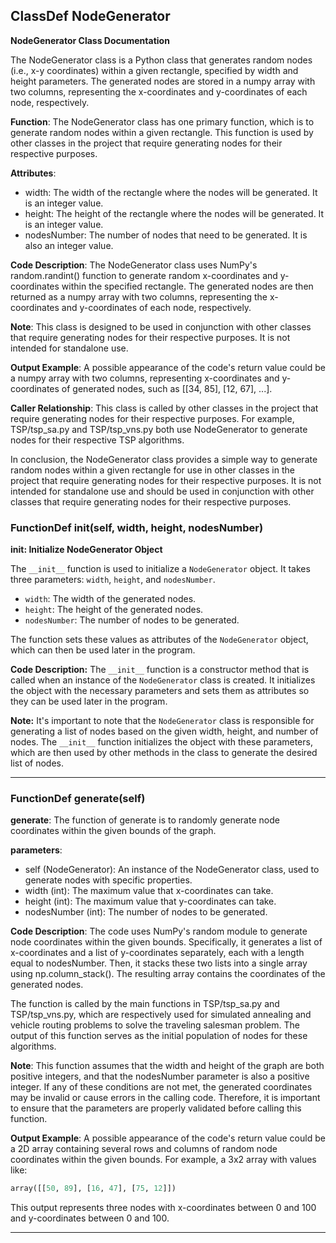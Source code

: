 ## ClassDef NodeGenerator

**NodeGenerator Class Documentation**

The NodeGenerator class is a Python class that generates random nodes (i.e., x-y coordinates) within a given rectangle, specified by width and height parameters. The generated nodes are stored in a numpy array with two columns, representing the x-coordinates and y-coordinates of each node, respectively.

**Function**: The NodeGenerator class has one primary function, which is to generate random nodes within a given rectangle. This function is used by other classes in the project that require generating nodes for their respective purposes.

**Attributes**:

* width: The width of the rectangle where the nodes will be generated. It is an integer value.
* height: The height of the rectangle where the nodes will be generated. It is an integer value.
* nodesNumber: The number of nodes that need to be generated. It is also an integer value.

**Code Description**: The NodeGenerator class uses NumPy's random.randint() function to generate random x-coordinates and y-coordinates within the specified rectangle. The generated nodes are then returned as a numpy array with two columns, representing the x-coordinates and y-coordinates of each node, respectively.

**Note**: This class is designed to be used in conjunction with other classes that require generating nodes for their respective purposes. It is not intended for standalone use.

**Output Example**: A possible appearance of the code's return value could be a numpy array with two columns, representing x-coordinates and y-coordinates of generated nodes, such as [[34, 85], [12, 67], ...].

**Caller Relationship**: This class is called by other classes in the project that require generating nodes for their respective purposes. For example, TSP/tsp_sa.py and TSP/tsp_vns.py both use NodeGenerator to generate nodes for their respective TSP algorithms.

In conclusion, the NodeGenerator class provides a simple way to generate random nodes within a given rectangle for use in other classes in the project that require generating nodes for their respective purposes. It is not intended for standalone use and should be used in conjunction with other classes that require generating nodes for their respective purposes.
### FunctionDef __init__(self, width, height, nodesNumber)

**__init__: Initialize NodeGenerator Object**

The `__init__` function is used to initialize a `NodeGenerator` object. It takes three parameters: `width`, `height`, and `nodesNumber`.

* `width`: The width of the generated nodes.
* `height`: The height of the generated nodes.
* `nodesNumber`: The number of nodes to be generated.

The function sets these values as attributes of the `NodeGenerator` object, which can then be used later in the program.

**Code Description:** The `__init__` function is a constructor method that is called when an instance of the `NodeGenerator` class is created. It initializes the object with the necessary parameters and sets them as attributes so they can be used later in the program.

**Note:** It's important to note that the `NodeGenerator` class is responsible for generating a list of nodes based on the given width, height, and number of nodes. The `__init__` function initializes the object with these parameters, which are then used by other methods in the class to generate the desired list of nodes.
***
### FunctionDef generate(self)

**generate**: The function of generate is to randomly generate node coordinates within the given bounds of the graph.

**parameters**:

* self (NodeGenerator): An instance of the NodeGenerator class, used to generate nodes with specific properties.
* width (int): The maximum value that x-coordinates can take.
* height (int): The maximum value that y-coordinates can take.
* nodesNumber (int): The number of nodes to be generated.

**Code Description**: The code uses NumPy's random module to generate node coordinates within the given bounds. Specifically, it generates a list of x-coordinates and a list of y-coordinates separately, each with a length equal to nodesNumber. Then, it stacks these two lists into a single array using np.column_stack(). The resulting array contains the coordinates of the generated nodes.

The function is called by the main functions in TSP/tsp_sa.py and TSP/tsp_vns.py, which are respectively used for simulated annealing and vehicle routing problems to solve the traveling salesman problem. The output of this function serves as the initial population of nodes for these algorithms.

**Note**: This function assumes that the width and height of the graph are both positive integers, and that the nodesNumber parameter is also a positive integer. If any of these conditions are not met, the generated coordinates may be invalid or cause errors in the calling code. Therefore, it is important to ensure that the parameters are properly validated before calling this function.

**Output Example**: A possible appearance of the code's return value could be a 2D array containing several rows and columns of random node coordinates within the given bounds. For example, a 3x2 array with values like:
```python
array([[50, 89], [16, 47], [75, 12]])
```
This output represents three nodes with x-coordinates between 0 and 100 and y-coordinates between 0 and 100.
***
